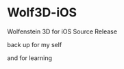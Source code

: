 Wolf3D-iOS
==========

Wolfenstein 3D for iOS Source Release

back up for my self 

and for learning
